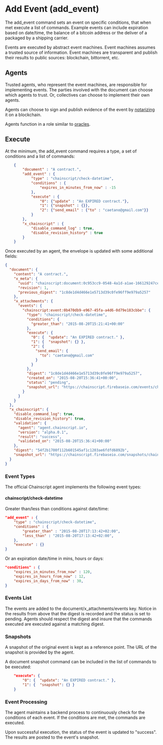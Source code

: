 # Add Event (add_event)

The add_event command sets an event on specific conditions, that when met execute a list of commands.  Example events can include expiration based on date/time, the balance of a bitcoin address or the deliver of a packaged by a shipping carrier.  

Events are executed by abstract event machines.  Event machines assumes a trusted source of information.  Event machines are transparent and publish their results to public sources: blockchain, bittorrent, etc.

## Agents
Trusted agents, who represent the event machines, are responsible for implementing events.  The parties involved with the document can choose which agents to trust.  Or, collectives can choose to implement their own agents.

Agents can choose to sign and publish evidence of the event by [notarizing](notarize.md) it on a blockchain.  

Agents function in a  role similar to [oracles](https://github.com/orisi/wiki/wiki/Mastering-Distributed-Oracles).

## Execute

At the minimum, the add_event command requires a type, a set of conditions and a list of commands:

```JSON
	{
		"document" : "A contract.",
		"add_event" : {
			"type" : "chainscript/check-datetime",
			"conditions" : { 
				"expires_in_minutes_from_now" : -15
			},
			"execute" : {
				"0": {"update" : "An EXPIRED contract."},
				"1": {"snapshot" : {}},
				"2": {"send_email" : {"to" : "caetano@gmail.com"}}
			}
		},
		"x_chainscript" : {
			"disable_command_log" : true,
			"disable_revision_history" : true
		}
	}
```

Once executed by an agent, the envelope is updated with some additional fields:

```JSON
{
  "document": {
    "content": "A contract.",
    "x_meta": {
      "uuid": "chainscript:document:0c953cc9-0548-4a1d-a1ae-166129247ceb",
      "revision": 1,
      "previous_digest": "1c8de1d4d466e1e5713d39c0fe96ff9e979a5257"
    },
    "x_attachments": {
      "events": {
        "chainscript:event:0b470db9-e967-45fa-a4d6-0d79e183cbbe": {
          "type": "chainscript/check-datetime",
          "conditions": {
            "greater_than": "2015-08-20T15:21:41+00:00"
          },
          "execute": {
            "0": {  "update": "An EXPIRED contract." },
            "1": {  "snapshot": {} },
            "2": {
              "send_email": {
                "to": "caetano@gmail.com"
              }
            }
          },
          "digest": "1c8de1d4d466e1e5713d39c0fe96ff9e979a5257",
          "created_on": "2015-08-20T15:36:41+00:00",
          "status": "pending",
          "snapshot_url": "https://chainscript.firebaseio.com/events/chainscript-event-0b470db9-e967-45fa-a4d6-0d79e183cbbe.json"
        }
      }
    }
  },
  "x_chainscript": {
    "disable_command_log": true,
    "disable_revision_history": true,
    "validation": {
      "agent": "agent.chainscript.io",
      "version": "alpha.0.1",
      "result": "success",
      "validated_on": "2015-08-20T15:36:41+00:00"
    },
    "digest": "54f2b1700f112b601545af1c1203ae6fdfd6892b",
    "snapshot_url": "https://chainscript.firebaseio.com/snapshots/chainscript-document-0c953cc9-0548-4a1d-a1ae-166129247ceb.json"
  }
}
```

### Event Types

The official Chainscript agent implements the following event types:

#### chainscript/check-datetime

Greater than/less than conditions against date/time:

```JSON
"add_event" : {
	"type" : "chainscript/check-datetime",
	"conditions" : { 
		"greater_than" : "2015-08-20T17:13:42+02:00",
		"less_than" : "2015-08-20T17:13:42+02:00",
	},
	"execute" : {}
}
```

Or an expiration date/time in mins, hours or days:

```JSON
"conditions" : { 
	"expires_in_minutes_from_now" : 120,
	"expires_in_hours_from_now" : 12,
	"expires_in_days_from_now" : 30,
}
```

### Events List

The events are added to the document/x_attachments/events key.  Notice in the results from above that the digest is recorded and the status is set to pending.  Agents should respect the digest and insure that the commands executed are executed against a matching digest.

### Snapshots

A snapshot of the original event is kept as a reference point.  The URL of the snapshot is provided by the agent.

A document snapshot command can be included in the list of commands to be executed:

```JSON
    "execute": {
        "0": {  "update": "An EXPIRED contract." },
        "1": {  "snapshot": {} }
    }
```

### Event Processing

The agent maintains a backend process to continuously check for the conditions of each event.  If the conditions are met, the commands are executed.

Upon successful execution, the status of the event is updated to "success".  The results are posted to the event's snapshot.




